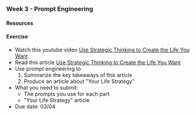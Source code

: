 ### Week 3 - Prompt Engineering

#### Resources


#### Exercise
* Watch this youtube video [Use Strategic Thinking to Create the Life You Want](https://www.youtube.com/watch?v=dbiNhAZlXZk)
* Read this article [Use Strategic Thinking to Create the Life You Want ](strategic-thinking-to-create-life-you-want.pdf)
* Use prompt engineering to
  1) Summarize the key takeaways of this article
  2) Produce an article about "Your Life Strategy"
* What you need to submit:
  * The prompts you use for each part
  * "Your Life Strategy" article
* Due date: 03/04